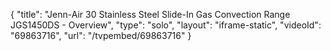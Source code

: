 {
    "title": "Jenn-Air 30 Stainless Steel Slide-In Gas Convection Range JGS1450DS - Overview",
    "type": "solo",
    "layout": "iframe-static",
    "videoId": "69863716",
    "url": "\/tvpembed\/69863716"
}